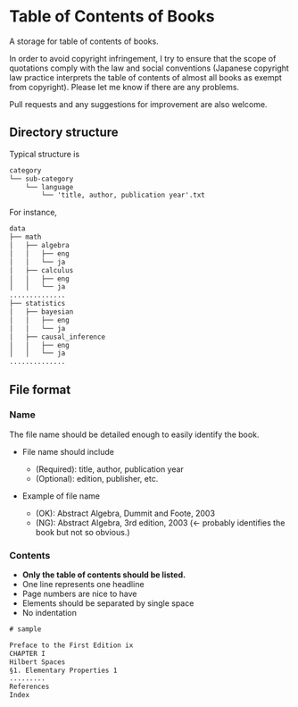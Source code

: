 # Table of Contents of Books

A storage for table of contents of books.

In order to avoid copyright infringement, I try to ensure that the scope of quotations comply with the law and social conventions (Japanese copyright law practice interprets the table of contents of almost all books as exempt from copyright). Please let me know if there are any problems.

Pull requests and any suggestions for improvement are also welcome.

## Directory structure

Typical structure is

```txt
category
└── sub-category
    └── language
        └── 'title, author, publication year'.txt
```

For instance,

```txt
data
├── math
│   ├── algebra
│   │   ├── eng
│   │   └── ja
│   ├── calculus
│   │   ├── eng
│   │   └── ja
..............
├── statistics
│   ├── bayesian
│   │   ├── eng
│   │   └── ja
│   ├── causal_inference
│   │   ├── eng
│   │   └── ja
..............
```

## File format

### Name

The file name should be detailed enough to easily identify the book.

- File name should include
  - (Required): title, author, publication year
  - (Optional): edition, publisher, etc.

- Example of file name
  - (OK): Abstract Algebra, Dummit and Foote, 2003
  - (NG): Abstract Algebra, 3rd edition, 2003 (<- probably identifies the book but not so obvious.)

### Contents

- **Only the table of contents should be listed.**
- One line represents one headline
- Page numbers are nice to have
- Elements should be separated by single space
- No indentation

```txt
# sample

Preface to the First Edition ix
CHAPTER I
Hilbert Spaces
§1. Elementary Properties 1
.........
References
Index
```
